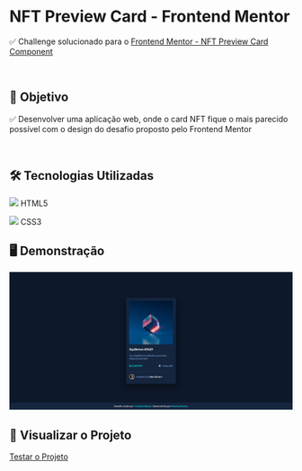<h1>
NFT Preview Card - Frontend Mentor
</h1>

<p> ✅ Challenge solucionado para o <a href="https://www.frontendmentor.io/challenges/nft-preview-card-component-SbdUL_w0U">Frontend Mentor - NFT Preview Card Component</a> </p>

<br>

<h2>
🎯 Objetivo
  </h2>
  
 <p> ✅ Desenvolver uma aplicação web, onde o card NFT fique o mais parecido possível com o design do desafio proposto pelo Frontend Mentor</p>
 
 <br>
 
 <h2>
🛠 Tecnologias Utilizadas
  </h2>
  
 <p><img src="https://camo.githubusercontent.com/984b2a88651f862c502e3881c6fa5d27f077948241fe49684a0879cae28014e2/68747470733a2f2f63646e2e6a7364656c6976722e6e65742f67682f64657669636f6e732f64657669636f6e2f69636f6e732f68746d6c352f68746d6c352d6f726967696e616c2d776f72646d61726b2e737667" height="18"/> HTML5</p>
 <p><img src="https://camo.githubusercontent.com/7894f44095e8df88e2c12b0f2c91441ca66d029cf10ae3c068362bb9e68d3df9/68747470733a2f2f63646e2e6a7364656c6976722e6e65742f67682f64657669636f6e732f64657669636f6e2f69636f6e732f637373332f637373332d6f726967696e616c2d776f72646d61726b2e737667" height="18"/> CSS3</p>

<h2>
🖥️ Demonstração
  </h2>
  
  <img src="https://raw.githubusercontent.com/mau-rocha/nft-preview/master/assets/screenshot.PNG" width="1200px">
  
<h2>
👀 Visualizar o Projeto
  </h2>
<a href="https://mau-rocha.github.io/nft-preview/">Testar o Projeto</a>
